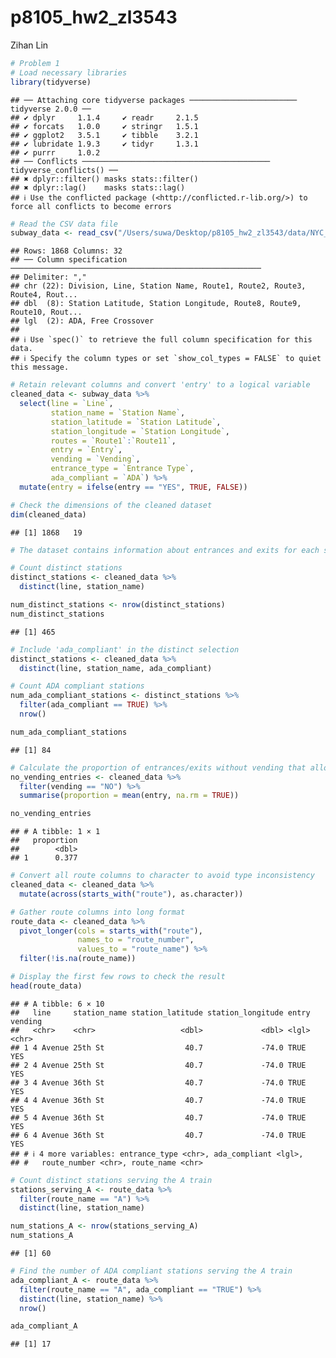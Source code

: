 p8105_hw2_zl3543
================
Zihan Lin

``` r
# Problem 1
# Load necessary libraries
library(tidyverse)
```

    ## ── Attaching core tidyverse packages ──────────────────────── tidyverse 2.0.0 ──
    ## ✔ dplyr     1.1.4     ✔ readr     2.1.5
    ## ✔ forcats   1.0.0     ✔ stringr   1.5.1
    ## ✔ ggplot2   3.5.1     ✔ tibble    3.2.1
    ## ✔ lubridate 1.9.3     ✔ tidyr     1.3.1
    ## ✔ purrr     1.0.2     
    ## ── Conflicts ────────────────────────────────────────── tidyverse_conflicts() ──
    ## ✖ dplyr::filter() masks stats::filter()
    ## ✖ dplyr::lag()    masks stats::lag()
    ## ℹ Use the conflicted package (<http://conflicted.r-lib.org/>) to force all conflicts to become errors

``` r
# Read the CSV data file
subway_data <- read_csv("/Users/suwa/Desktop/p8105_hw2_zl3543/data/NYC_Transit_Subway_Entrance_And_Exit_Data.csv")
```

    ## Rows: 1868 Columns: 32
    ## ── Column specification ────────────────────────────────────────────────────────
    ## Delimiter: ","
    ## chr (22): Division, Line, Station Name, Route1, Route2, Route3, Route4, Rout...
    ## dbl  (8): Station Latitude, Station Longitude, Route8, Route9, Route10, Rout...
    ## lgl  (2): ADA, Free Crossover
    ## 
    ## ℹ Use `spec()` to retrieve the full column specification for this data.
    ## ℹ Specify the column types or set `show_col_types = FALSE` to quiet this message.

``` r
# Retain relevant columns and convert 'entry' to a logical variable
cleaned_data <- subway_data %>%
  select(line = `Line`, 
         station_name = `Station Name`, 
         station_latitude = `Station Latitude`, 
         station_longitude = `Station Longitude`, 
         routes = `Route1`:`Route11`, 
         entry = `Entry`, 
         vending = `Vending`, 
         entrance_type = `Entrance Type`, 
         ada_compliant = `ADA`) %>%
  mutate(entry = ifelse(entry == "YES", TRUE, FALSE))

# Check the dimensions of the cleaned dataset
dim(cleaned_data)
```

    ## [1] 1868   19

``` r
# The dataset contains information about entrances and exits for each subway station in NYC. Key variables include 'line', 'station_name '(station name)', 'station_latitude', and 'station_longitude', 'routes', 'entry', 'vending', 'entrance_type', and 'ada_compliant'. For data cleaning, we retained only the relevant columns, renamed them for clarity, and converted the entry column from a character "YES"/"NO" to a logical 'TRUE'/'FALSE'. The resulting cleaned dataset has dimensions of [1868 rows x 19 columns], where row is the number of entries and column represents the selected variables. This dataset is tidy as each variable is in its own column, each observation is a row, and each cell contains a single value.

# Count distinct stations
distinct_stations <- cleaned_data %>%
  distinct(line, station_name)

num_distinct_stations <- nrow(distinct_stations)
num_distinct_stations
```

    ## [1] 465

``` r
# Include 'ada_compliant' in the distinct selection
distinct_stations <- cleaned_data %>%
  distinct(line, station_name, ada_compliant)

# Count ADA compliant stations
num_ada_compliant_stations <- distinct_stations %>%
  filter(ada_compliant == TRUE) %>%
  nrow()

num_ada_compliant_stations
```

    ## [1] 84

``` r
# Calculate the proportion of entrances/exits without vending that allow entry
no_vending_entries <- cleaned_data %>%
  filter(vending == "NO") %>%
  summarise(proportion = mean(entry, na.rm = TRUE))

no_vending_entries
```

    ## # A tibble: 1 × 1
    ##   proportion
    ##        <dbl>
    ## 1      0.377

``` r
# Convert all route columns to character to avoid type inconsistency
cleaned_data <- cleaned_data %>%
  mutate(across(starts_with("route"), as.character))

# Gather route columns into long format
route_data <- cleaned_data %>%
  pivot_longer(cols = starts_with("route"), 
               names_to = "route_number", 
               values_to = "route_name") %>%
  filter(!is.na(route_name))

# Display the first few rows to check the result
head(route_data)
```

    ## # A tibble: 6 × 10
    ##   line     station_name station_latitude station_longitude entry vending
    ##   <chr>    <chr>                   <dbl>             <dbl> <lgl> <chr>  
    ## 1 4 Avenue 25th St                  40.7             -74.0 TRUE  YES    
    ## 2 4 Avenue 25th St                  40.7             -74.0 TRUE  YES    
    ## 3 4 Avenue 36th St                  40.7             -74.0 TRUE  YES    
    ## 4 4 Avenue 36th St                  40.7             -74.0 TRUE  YES    
    ## 5 4 Avenue 36th St                  40.7             -74.0 TRUE  YES    
    ## 6 4 Avenue 36th St                  40.7             -74.0 TRUE  YES    
    ## # ℹ 4 more variables: entrance_type <chr>, ada_compliant <lgl>,
    ## #   route_number <chr>, route_name <chr>

``` r
# Count distinct stations serving the A train
stations_serving_A <- route_data %>%
  filter(route_name == "A") %>%
  distinct(line, station_name) 

num_stations_A <- nrow(stations_serving_A)
num_stations_A
```

    ## [1] 60

``` r
# Find the number of ADA compliant stations serving the A train
ada_compliant_A <- route_data %>%
  filter(route_name == "A", ada_compliant == "TRUE") %>%
  distinct(line, station_name) %>%
  nrow()

ada_compliant_A
```

    ## [1] 17
